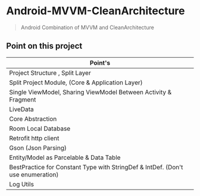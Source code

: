 # Android-MVVM-CleanArchitecture

> Android Combination of MVVM and CleanArchitecture

## Point on this project
| Point's |
| ------ |
| Project Structure , Split Layer
| Split Project Module, (Core & Application Layer)
| Single ViewModel, Sharing ViewModel Between Activity & Fragment
| LiveData
| Core Abstraction
| Room Local Database
| Retrofit http client
| Gson (Json Parsing)
| Entity/Model as Parcelable & Data Table
| BestPractice for Constant Type with StringDef & IntDef. (Don't use enumeration)
| Log Utils  


